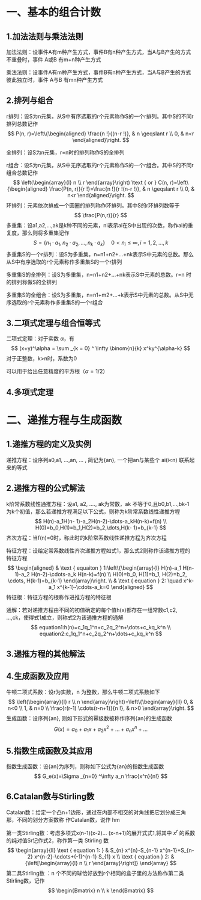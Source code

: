 # 一、基本的组合计数

## 1.加法法则与乘法法则  

加法法则：设事件A有m种产生方式，事件B有n种产生方式，当A与B产生的方式不重叠时，事件 A或B 有m+n种产生方式

乘法法则：设事件A有m种产生方式，事件B有n种产生方式，当A与B产生的方式彼此独立时，事件 A与B 有mn种产生方式

## 2.排列与组合

r排列：设S为n元集，从S中有序选取的r个元素称作S的一个r排列。其中S的不同r排列总数记作
$$
P(n, r)=\left\{\begin{aligned}
\frac{n !}{(n-r !)}, & n \geqslant r \\
0, & n<r
\end{aligned}\right.
$$


全排列：设S为n元集，r=n时的排列称作S的全排列	

r组合：设S为n元集，从S中无序选取的r个元素称作S的一个r组合。其中S的不同r组合总数记作
$$
\left(\begin{array}{l}
n \\
r
\end{array}\right) \text { or } C(n, r)=\left\{\begin{aligned}
\frac{P(n, r)}{r !}=\frac{n !}{r !(n-r !)}, & n \geqslant r \\
0, & n<r
\end{aligned}\right.
$$
环排列：元素依次排成一个圆圈的排列称作环排列。其中S的r环排列数等于
$$
\frac{P(n,r)}{r}
$$
多重集：设a1,a2,…,ak是k种不同的元素，ni表示ai在S中出现的次数，称作ai的重复度，那么则将多重集记作
$$
S=\{n_1·a_1,n_2·a_2, \dots ,n_k·a_k\}     \quad       0<n_i≤\infty,i=1,2,\dots,k
$$
多重集S的一个r排列：设S为多重集，n=n1+n2+…+nk表示S中元素的总数。那么从S中有序选取的r个元素称作多重集S的一个r排列

多重集S的全排列：设S为多重集，n=n1+n2+…+nk表示S中元素的总数。r=n 时的排列称做S的全排列

多重集S的全组合：设S为多重集，n=n1+m2+…+k表示S中元素的总数。从S中无序选取的r个元素称作多重集S的一个r组合

## 3.二项式定理与组合恒等式

二项式定理：对于实数 $\alpha$，有
$$
(x+y)^\alpha = \sum _{k = 0} ^ \infty \binom{n}{k} x^ky^{\alpha-k}
$$
对于正整数，k>n时，系数为0

可以用于给出任意精度的平方根（$\alpha = 1/2$）

## 4.多项式定理



#  二、递推方程与生成函数

## 1.递推方程的定义及实例

递推方程：设序列a0,a1, …,an, … ,   简记为{an}, 一个把an与某些个 ai(i<n) 联系起来的等式

## 2.递推方程的公式解法

k阶常系数线性通推方程：设a1, a2, .…, ak为常数，ak 不等于0,且b0,b1,…,bk-1 为k个初值，那么若递推方程满足以下公式，则称为k阶常系数线性递推方程
$$
H(n)-a_1H(n- 1)-a_2H(n-2)-\dots-a_kH(n-k)=f(n) \\
H(0)=b_0,H(1)=b_1,H(2)=b_2,\dots,H(k- 1)=b_{k-1}
$$
齐次方程：当f(n)=0时，称此时的k阶常系数线性递推方程为齐次方程

 特征方程：设给定常系数线性齐次递推方程如式1，那么式2则称作该递推方程的特征方程 
$$
\begin{aligned}
& \text { equaiton } 1:\left\{\begin{array}{l}
H(n)-a_1 H(n-1)-a_2 H(n-2)-\cdots-a_k H(n-k)=f(n) \\
H(0)=b_0, H(1)=b_1, H(2)=b_2, \cdots, H(k-1)=b_{k-1}
\end{array}\right. \\
& \text { equation } 2: \quad x^k-a_1 x^{k-1}-\cdots-a_k=0
\end{aligned}
$$
特征根：特征方程的根称作进推方程的特征根

通解：若对递推方程由不同的初值确定的每个值h(x)都存在一组常数c1,c2, …,ck，使得式1成立，则称式2为该通推方程的通解
$$
equation1:h(n)=c_1q_1^n+c_2q_2^n+\dots+c_kq_k^n \\
equation2:c_1q_1^n+c_2q_2^n+\dots+c_kq_k^n
$$

## 3.递推方程的其他解法

## 4.生成函数及应用

牛顿二项式系数：设r为实数，n 为整数，那么牛顿二项式系数如下
$$
\left(\begin{array}{l}
r \\
n
\end{array}\right)=\left\{\begin{array}{ll}
0, & n<0 \\
1, & n=0 \\
\frac{r(r-1) \cdots(r-n+1)}{n !}, & n>0
\end{array}\right.
$$
生成函数：设序列{an},  则如下形式的幂级数被称作序列{an}的生成函数
$$
G(x)=a_0+a_1x+a_2x^2+\dots+a_nx^n+\dots
$$

## 5.指数生成函数及其应用

指数生成函数：设{an}为序列，则称如下公式为{an}的指数生成函数
$$
G_e(x)=\Sigma _{n=0} ^\infty a_n \frac{x^n}{n!}
$$

## 6.Catalan数与Stirling数

Catalan数：给定一个凸n+1边形，通过在内部不相交的对角线把它划分成三角那，不同的划分方案数称 作Catalan数，说作  hm  

第一类Stirling数：考虑多项式x(n-1)(x-2)… (x-n+1)的展开式式1,将其中 $x^r$ 的系数的纯对值Sr记作式2，称作第一类 Stirling 数
$$
\begin{array}{ll}
\text { equation 1: } & S_{n} x^{n}-S_{n-1} x^{n-1}+S_{n-2} x^{n-2}-\cdots+(-1)^{n-1} S_{1} x \\
\text { equation } 2: & {\left[\begin{array}{l}
n \\
r
\end{array}\right]}
\end{array}
$$
第二具Stirling数 ：n 个不同的球恰好放到r个相同的盒子里的方法称作第二类Stirling数，记作
$$
\begin{Bmatrix} n \\ k \end{Bmatrix}
$$
